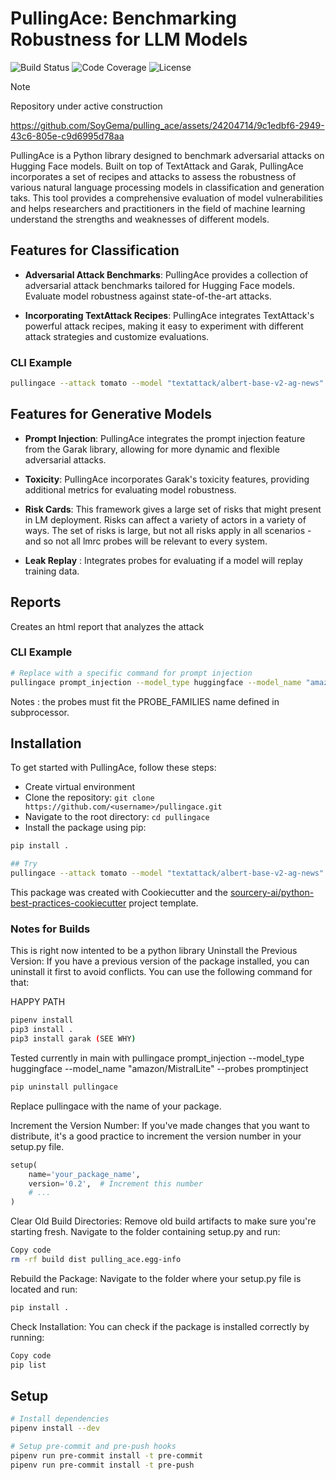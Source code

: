 # PullingAce: Benchmarking Robustness for LLM Models

![Build Status](https://img.shields.io/badge/build-passing-brightgreen)
![Code Coverage](https://img.shields.io/badge/coverage-100%25-brightgreen)
![License](https://img.shields.io/badge/license-MIT-blue)

> [!NOTE]
> Repository under active construction


https://github.com/SoyGema/pulling_ace/assets/24204714/9c1edbf6-2949-43c6-805e-c9d6995d78aa


PullingAce is a Python library designed to benchmark adversarial attacks on Hugging Face models. Built on top of TextAttack and Garak, PullingAce incorporates a set of recipes and attacks to assess the robustness of various natural language processing models in classification and generation taks. This tool provides a comprehensive evaluation of model vulnerabilities and helps researchers and practitioners in the field of machine learning understand the strengths and weaknesses of different models.

## Features for Classification

- **Adversarial Attack Benchmarks**: PullingAce provides a collection of adversarial attack benchmarks tailored for Hugging Face models. Evaluate model robustness against state-of-the-art attacks.

- **Incorporating TextAttack Recipes**: PullingAce integrates TextAttack's powerful attack recipes, making it easy to experiment with different attack strategies and customize evaluations.

### CLI Example
```bash
pullingace --attack tomato --model "textattack/albert-base-v2-ag-news" --dataset "ag_news" --num-examples 10
```


## Features for Generative Models

- **Prompt Injection**: PullingAce integrates the prompt injection feature from the Garak library, allowing for more dynamic and flexible adversarial attacks.

- **Toxicity**: PullingAce incorporates Garak's toxicity features, providing additional metrics for evaluating model robustness.

- **Risk Cards**: This framework gives a large set of risks that might present in
LM deployment. Risks can affect a variety of actors in a variety
of ways. The set of risks is large, but not all risks apply in
all scenarios - and so not all lmrc probes will be relevant to 
every system.

- **Leak Replay** : Integrates probes for evaluating if a model will replay training data.

## Reports 

Creates an html report that analyzes the attack

### CLI Example
```bash
# Replace with a specific command for prompt injection
pullingace prompt_injection --model_type huggingface --model_name "amazon/MistralLite" --probes HijackHateHumans
```
Notes : the probes must fit the PROBE_FAMILIES name defined in subprocessor.

## Installation

To get started with PullingAce, follow these steps:

- Create virtual environment
- Clone the repository: `git clone https://github.com/<username>/pullingace.git`
- Navigate to the root directory: `cd pullingace`
- Install the package using pip:

```bash
pip install .

## Try
pullingace --attack tomato --model "textattack/albert-base-v2-ag-news" --dataset "ag_news" --num-examples 5

```

This package was created with Cookiecutter and the [sourcery-ai/python-best-practices-cookiecutter](https://github.com/sourcery-ai/python-best-practices-cookiecutter) project template.



### Notes for Builds

This is right now intented to be a python library 
Uninstall the Previous Version: If you have a previous version of the package installed, you can uninstall it first to avoid conflicts. You can use the following command for that:

HAPPY PATH 
```bash
pipenv install
pip3 install .
pip3 install garak (SEE WHY)
```
Tested currently in main with pullingace prompt_injection --model_type huggingface --model_name "amazon/MistralLite" --probes promptinject


```bash
pip uninstall pullingace
```
Replace  pullingace with the name of your package.

Increment the Version Number: If you've made changes that you want to distribute, it's a good practice to increment the version number in your setup.py file.

```python
setup(
    name='your_package_name',
    version='0.2',  # Increment this number
    # ...
)
```
Clear Old Build Directories: Remove old build artifacts to make sure you're starting fresh. Navigate to the folder containing setup.py and run:

```bash
Copy code
rm -rf build dist pulling_ace.egg-info
```


Rebuild the Package: Navigate to the folder where your setup.py file is located and run:

```bash
pip install .
```

Check Installation: You can check if the package is installed correctly by running:

```bash
Copy code
pip list
```

## Setup
```sh
# Install dependencies
pipenv install --dev

# Setup pre-commit and pre-push hooks
pipenv run pre-commit install -t pre-commit
pipenv run pre-commit install -t pre-push
